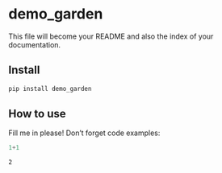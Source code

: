 # demo_garden


<!-- WARNING: THIS FILE WAS AUTOGENERATED! DO NOT EDIT! -->

This file will become your README and also the index of your
documentation.

## Install

``` sh
pip install demo_garden
```

## How to use

Fill me in please! Don’t forget code examples:

``` python
1+1
```

    2
